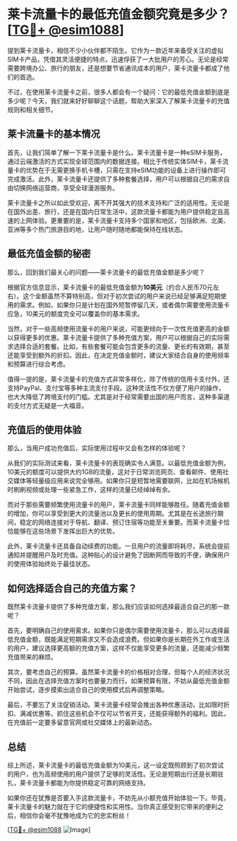 # 莱卡流量卡的最低充值金额究竟是多少？[[TG💪+ @esim1088](https://t.me/s/esim1088)]

提到莱卡流量卡，相信不少小伙伴都不陌生。它作为一款近年来备受关注的虚拟SIM卡产品，凭借其灵活便捷的特点，迅速俘获了一大批用户的芳心。无论是经常需要跨境办公、旅行的朋友，还是想要节省通讯成本的用户，莱卡流量卡都成了他们的首选。

不过，在使用莱卡流量卡之前，很多人都会有一个疑问：它的最低充值金额到底是多少呢？今天，我们就来好好聊聊这个话题，帮助大家深入了解莱卡流量卡的充值规则和相关细节。

## 莱卡流量卡的基本情况

首先，让我们简单了解一下莱卡流量卡是什么。莱卡流量卡是一种eSIM卡服务，通过云端激活的方式实现全球范围内的数据连接。相比于传统实体SIM卡，莱卡流量卡的优势在于无需更换手机卡槽，只需在支持eSIM功能的设备上进行操作即可完成激活。此外，莱卡流量卡还提供了多种套餐选择，用户可以根据自己的需求自由切换网络运营商，享受全球漫游服务。

莱卡流量卡之所以如此受欢迎，离不开其强大的技术支持和广泛的适用性。无论是在国外出差、旅行，还是在国内日常生活中，这款流量卡都能为用户提供稳定且高速的上网体验。更重要的是，莱卡流量卡支持多个国家和地区，包括欧洲、北美、亚洲等多个热门旅游目的地，让用户随时随地都能保持在线状态。

## 最低充值金额的秘密

那么，回到我们最关心的问题——莱卡流量卡的最低充值金额是多少呢？

根据官方信息显示，莱卡流量卡的最低充值金额为**10美元**（约合人民币70元左右）。这个金额虽然不算特别高，但对于初次尝试的用户来说已经足够满足短期使用的需求。例如，如果你只是计划在国外短暂停留几天，或者偶尔需要使用流量卡应急，10美元的额度完全可以覆盖你的基本需求。

当然，对于一些高频使用流量卡的用户来说，可能更倾向于一次性充值更高的金额以获得更多的优惠。莱卡流量卡提供了多种充值方案，用户可以根据自己的实际需求选择合适的套餐。比如，有些套餐可能会包含更多的流量、更长的有效期，甚至还能享受到额外的折扣。因此，在决定充值金额时，建议大家结合自身的使用频率和预算进行综合考虑。

值得一提的是，莱卡流量卡的充值方式非常多样化，除了传统的信用卡支付外，还支持PayPal、支付宝等多种主流支付手段。这种灵活性不仅方便了用户的操作，也大大降低了跨境支付的门槛。尤其是对于经常需要出国的用户而言，这种多渠道的支付方式无疑是一大福音。

## 充值后的使用体验

那么，当用户成功充值后，实际使用过程中又会有怎样的体验呢？

从我们的实际测试来看，莱卡流量卡的表现确实令人满意。以最低充值金额为例，10美元的额度可以提供大约1GB的流量，这对于日常浏览网页、查看邮件、使用社交媒体等轻量级应用来说完全够用。如果你只是短暂地需要联网，比如在机场候机时刷刷视频或处理一些紧急工作，这样的流量已经绰绰有余。

而对于那些需要频繁使用流量卡的用户，莱卡流量卡同样能够胜任。随着充值金额的增加，你可以享受到更大的流量池以及更长的使用周期。尤其是在长途旅行期间，稳定的网络连接对于导航、翻译、预订住宿等功能至关重要。而莱卡流量卡恰恰能够在这些场景下发挥出巨大的优势。

此外，莱卡流量卡还具备自动续费的功能。一旦用户的流量即将耗尽，系统会提前通知并提醒用户及时充值。这种贴心的设计避免了因断网而导致的不便，确保用户的使用体验始终处于最佳状态。

## 如何选择适合自己的充值方案？

既然莱卡流量卡提供了多种充值方案，那么我们应该如何选择最适合自己的那一款呢？

首先，要明确自己的使用需求。如果你只是偶尔需要使用流量卡，那么可以选择最低充值金额，既能满足短期需求又不会造成浪费。但如果你是长期在外工作或生活的用户，建议选择更高额的充值方案，这样不仅能享受更多的流量，还能减少频繁充值带来的麻烦。

其次，要考虑自己的预算。虽然莱卡流量卡的价格相对合理，但每个人的经济状况不同，因此在选择充值方案时也要量力而行。如果预算有限，不妨从最低充值金额开始尝试，逐步摸索出适合自己的使用模式后再调整策略。

最后，不要忘了关注促销活动。莱卡流量卡经常会推出各种优惠活动，比如限时折扣、满减优惠等。抓住这些机会不仅可以节省开支，还能获得额外的福利。因此，在充值前一定要多留意官网或社交媒体上的最新动态。

## 总结

综上所述，莱卡流量卡的最低充值金额为10美元，这一设定既照顾到了初次尝试的用户，也为高频使用的用户提供了足够的灵活性。无论是短期出行还是长期驻扎，莱卡流量卡都能为你提供稳定可靠的网络支持。

如果你还在犹豫是否要入手这款流量卡，不妨先从小额充值开始体验一下。毕竟，莱卡流量卡的魅力就在于它的便捷性和实用性。当你真正感受到它带来的便利之后，相信你会毫不犹豫地成为它的忠实粉丝！

[[TG💪+ @esim1088](https://t.me/s/esim1088) ![Image](https://i.postimg.cc/4NQfJmqS/Snipaste-2025-05-13-00-14-12.png)]